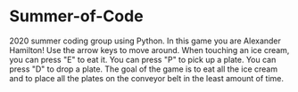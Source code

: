 # Summer-of-Code
2020 summer coding group using Python.
In this game you are Alexander Hamilton! Use the arrow keys to move around. When touching an ice cream, you can press "E" to eat it. You can press "P" to pick up a plate. You can press "D" to drop a plate. The goal of the game is to eat all the ice cream and to place all the plates on the conveyor belt in the least amount of time.
